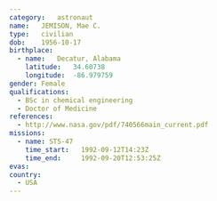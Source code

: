 ```yaml
---
category:	astronaut
name:	JEMISON, Mae C.
type:	civilian
dob:	1956-10-17
birthplace:
  - name:	Decatur, Alabama
    latitude:	34.60738
    longitude:	-86.979759
gender:	Female
qualifications:
  - BSc in chemical engineering
  - Doctor of Medicine
references:
  - http://www.nasa.gov/pdf/740566main_current.pdf
missions:
  - name: STS-47
    time_start:   1992-09-12T14:23Z
    time_end:     1992-09-20T12:53:25Z
evas:
country:
  - USA
---
```

